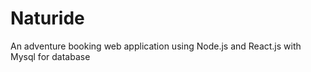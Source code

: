 # Naturide
 An adventure booking web application using Node.js and React.js with Mysql for database
